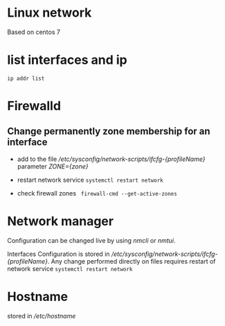 Linux network 
=============

Based on centos 7


# list interfaces and ip

`ip addr list`




# Firewalld

## Change permanently zone membership for an interface

- add to the file */etc/sysconfig/network-scripts/ifcfg-{profileName}* parameter *ZONE={zone}*

- restart network service `systemctl restart network`

- check firewall zones ` firewall-cmd --get-active-zones`




# Network manager

Configuration can be changed live by using *nmcli* or *nmtui*. 

Interfaces Configuration is stored in */etc/sysconfig/network-scripts/ifcfg-{profileName}*. Any change performed directly on files requires restart of network service  `systemctl restart network`



# Hostname

stored in */etc/hostname*

